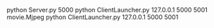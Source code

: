 python Server.py 5000
python ClientLauncher.py 127.0.0.1 5000 5001 movie.Mjpeg
python ClientLauncher.py 127.0.0.1 5000 5001